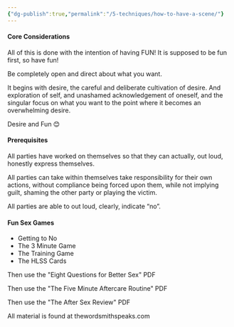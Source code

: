 ```yaml
---
{"dg-publish":true,"permalink":"/5-techniques/how-to-have-a-scene/"}
---
```



#### Core Considerations

All of this is done with the intention of having FUN! It is supposed to be fun first, so have fun!

Be completely open and direct about what you want.

It begins with desire, the careful and deliberate cultivation of desire. And exploration of self, and unashamed acknowledgement of oneself, and the singular focus on what you want to the point where it becomes an overwhelming desire.

Desire and Fun 😊

#### Prerequisites

All parties have worked on themselves so that they can actually, out loud, honestly express themselves.

All parties can take within themselves take responsibility for their own actions, without compliance being forced upon them, while not implying guilt, shaming the other party or playing the victim.

All parties are able to out loud, clearly, indicate “no”.

#### Fun Sex Games

- Getting to No
- The 3 Minute Game
- The Training Game
- The HLSS Cards

Then use the "Eight Questions for Better Sex" PDF

Then use the "The Five Minute Aftercare Routine" PDF

Then use the "The After Sex Review" PDF

All material is found at thewordsmithspeaks.com
